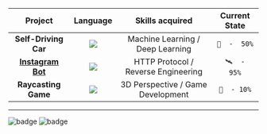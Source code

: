 | **Project**  | **Language** | **Skills acquired** | **Current State** |
| :---:        |     :---:      |    :---:  |   :---:  |
| **Self-Driving Car**  | ![](https://forthebadge.com/images/badges/made-with-python.svg)  | Machine Learning / Deep Learning | ```🚀  -  50%``` |
| [**Instagram Bot**](https://github.com/science-math-guy/InstaDroid)  | ![](https://forthebadge.com/images/badges/made-with-javascript.svg)  | HTTP Protocol / Reverse Engineering | ```🛰  -  95%``` |
| **Raycasting Game**  | ![](https://forthebadge.com/images/badges/made-with-c-plus-plus.svg)  | 3D Perspective / Game Development | ```🛫  - 10%``` |



-------

![badge](https://forthebadge.com/images/badges/for-robots.svg) ![badge](https://forthebadge.com/images/badges/powered-by-electricity.svg)
